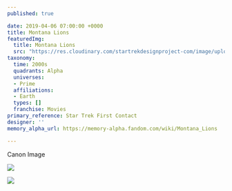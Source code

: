```yaml
---
published: true

date: 2019-04-06 07:00:00 +0000
title: Montana Lions
featuredImg:
  title: Montana Lions
  src: "https://res.cloudinary.com/startrekdesignproject-com/image/upload/v1554873715/MontanaLions.png"
taxonomy:
  time: 2000s
  quadrants: Alpha
  universes:
  - Prime
  affiliations:
  - Earth
  types: []
  franchise: Movies
primary_reference: Star Trek First Contact
designer: ''
memory_alpha_url: https://memory-alpha.fandom.com/wiki/Montana_Lions

---
```

Canon Image

![](https://res.cloudinary.com/startrekdesignproject-com/image/upload/v1554597446/MontanaLions2.jpg)

![](https://res.cloudinary.com/startrekdesignproject-com/image/upload/v1554597446/MontanaLions1.jpg)